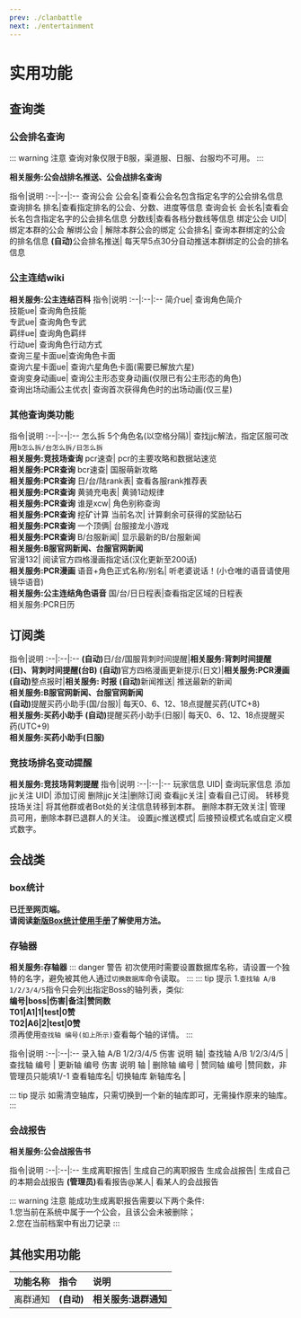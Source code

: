 ```yaml
---
prev: ./clanbattle
next: ./entertainment
---
```

# 实用功能

<a-alert type="warning" message="提示" show-icon>
<template slot="description">
目前<b>除会战版外</b>的所有版本<b>(包括会战实用版)</b>皆已全面转为托管模式，如果您需要一个开箱即用的会战机器人，请照<a
            href="/shop/guide.html">“赞助指南”</a>赞助并使用。这个机器人只有<b>最基本</b>的功能，若需使用完整功能，请<a href="/announcement/hosting.html">托管机器人</a>。
</template>
</a-alert>


## 查询类
### 公会排名查询
::: warning 注意
查询对象仅限于B服，渠道服、日服、台服均不可用。
:::

<b>相关服务:公会战排名推送、公会战排名查询</b>

指令|说明
:--|:--|:--
查询公会 公会名|查看公会名包含指定名字的公会排名信息
查询排名 排名|查看指定排名的公会、分数、进度等信息
查询会长 会长名|查看会长名包含指定名字的公会排名信息
分数线|查看各档分数线等信息
绑定公会 UID|绑定本群的公会
解绑公会 | 解除本群公会的绑定
公会排名|	查询本群绑定的公会的排名信息
<b>(自动)</b>公会排名推送|	每天早5点30分自动推送本群绑定的公会的排名信息

### 公主连结wiki
<b>相关服务:公主连结百科</b>
指令|说明
:--|:--|:--
简介ue|	查询角色简介  
技能ue|	查询角色技能  
专武ue|	查询角色专武  
羁绊ue|	查询角色羁绊  
行动ue| 查询角色行动方式  
查询三星卡面ue|查询角色卡面  
查询六星卡面ue| 查询六星角色卡面(需要已解放六星)  
查询变身动画ue| 查询公主形态变身动画(仅限已有公主形态的角色)  
查询出场动画公主优衣| 查询首次获得角色时的出场动画(仅三星)  

### 其他查询类功能
指令|说明
:--|:--|:--
怎么拆 5个角色名(以空格分隔)|	查找jjc解法，指定区服可改用`b怎么拆/台怎么拆/日怎么拆`<br><b>相关服务:竞技场查询</b>
pcr速查|	pcr的主要攻略和数据站速览<br><b>相关服务:PCR查询</b>
bcr速查|	国服萌新攻略<br><b>相关服务:PCR查询</b>
日/台/陆rank表|	查看各服rank推荐表<br><b>相关服务:PCR查询</b>
黄骑充电表|	黄骑1动规律<br><b>相关服务:PCR查询</b>
谁是xcw|	角色别称查询<br><b>相关服务:PCR查询</b>
挖矿计算 当前名次|	计算剩余可获得的奖励钻石<br><b>相关服务:PCR查询</b>
一个顶俩|	台服接龙小游戏<br><b>相关服务:PCR查询</b>
B/台服新闻|	显示最新的B/台服新闻<br><b>相关服务:B服官网新闻、台服官网新闻</b>	
官漫132|	阅读官方四格漫画指定话(汉化更新至200话)<br><b>相关服务:PCR漫画</b>
语音+角色正式名称/别名|	听老婆说话！(小仓唯的语音请使用镜华语音)<br><b>相关服务:公主连结角色语音</b>
国/台/日日程表|查看指定区域的日程表<br>相关服务:PCR日历

## 订阅类

指令|说明
:--|:--|:--
<b>(自动)</b>日/台/国服背刺时间提醒|<b>相关服务:背刺时间提醒(日)、背刺时间提醒(台B)</b>
<b>(自动)</b>官方四格漫画更新提示(日文)|<b>相关服务:PCR漫画</b>	
<b>(自动)</b>整点报时|<b>相关服务: 时报</b>	
<b>(自动)</b>新闻推送|	推送最新的新闻<br><b>相关服务:B服官网新闻、台服官网新闻</b>	
<b>(自动)</b>提醒买药小助手(国/台服)|	每天0、6、12、18点提醒买药(UTC+8)<br><b>相关服务:买药小助手</b>
<b>(自动)</b>提醒买药小助手(日服)|	每天0、6、12、18点提醒买药(UTC+9)<br><b>相关服务:买药小助手(日服)</b>


### 竞技场排名变动提醒
<b>相关服务:竞技场背刺提醒</b>
指令|说明
:--|:--|:--
玩家信息 UID| 查询玩家信息
添加jjc关注 UID| 添加订阅
删除jjc关注|删除订阅
查看jjc关注| 查看自己订阅。
转移竞技场关注| 将其他群或者Bot处的关注信息转移到本群。
删除本群无效关注| 管理员可用，删除本群已退群人的关注。
设置jjc推送模式| 后接预设模式名或自定义模式数字。<Badge text="5" type="tip"/>
<template>
    <div>
        <a-collapse :bordered="false">
            <a-collapse-panel key="1" header="提示&说明(点击以展开)" style="background:#F6FFED">
                <ol>
                    <li>仅限B服账号绑定。 </li>
                    <li>游戏服务器维护时本功能不可用。 </li>
                    <li>本功能的数据来源于图像识别功能，本功能不会登录您的账户，并且全程使用官方客户端合法合规登录。 </li>
                    <li>受限于服务器性能，每个群有订阅上限，请理解。若您的群订阅已满，您可以加入群616620790添加订阅。 </li>
                    <li>推送模式模式名或自定义模式数字一览： </br>
                        <ul>
                            <li>A: 双场排名全部提醒, 夜间继续推送, 文本模式</li>
                            <li>B: 双场排名下降提醒, 夜间继续推送, 文本模式</li> 
                            <li>C: 竞技场排名下降提醒, 夜间继续推送, 文本模式</li> 
                            <li>D: 公主竞技场下降提醒, 夜间继续推送, 文本模式</li>
                            <li>Z: 关闭全部提醒(不会删除订阅)</li> 
                            <li>101010: 自定义模式, 六位数分别代表：<br>免打扰，文本模式，竞技场上升提醒，竞技场下降提醒，公主竞技场上升提醒，公主竞技场下降提醒
                            <br />其中，0代表关1代表开</li>
                            <li>例如: `设置jjc推送模式A`, `设置jjc推送模式010001`</li>
                        </ul>
                    </li>
                </ol>
            </a-collapse-panel>
        </a-collapse>
    </div>
</template>



## 会战类
### box统计
<b>已迁至网页端。  
请阅读[新版Box统计使用手册](/guide/boxcollemanual.html)了解使用方法。</b>

### 存轴器
<b>相关服务:存轴器</b>
::: danger 警告
初次使用时需要设置数据库名称，请设置一个独特的名字，避免被其他人通过`切换数据库`命令读取。
:::
::: tip 提示
1.`查找轴 A/B 1/2/3/4/5`指令只会列出指定Boss的轴列表，类似:  
<b>编号|boss|伤害|备注|赞同数  
T01|A1|1|test|0赞  
T02|A6|2|test|0赞  </b>  
须再使用`查找轴 编号(如上所示)`查看每个轴的详情。
:::

指令|说明
:--|:--|:--
录入轴 A/B 1/2/3/4/5 伤害 说明 轴| 
查找轴 A/B 1/2/3/4/5 |
查找轴 编号 |
更新轴 编号 伤害 说明 轴 |
删除轴 编号 |
赞同轴 编号 |赞同数，非管理员只能填1/-1
查看轴库名|
切换轴库 新轴库名 |

::: tip 提示
如需清空轴库，只需切换到一个新的轴库即可，无需操作原来的轴库。
:::

### 会战报告

<b>相关服务:公会战报告书</b>

指令|说明
:--|:--|:--
生成离职报告|	生成自己的离职报告
生成会战报告|	生成自己的本期会战报告
<b>(管理员)</b>看看报告@某人|	看某人的会战报告

::: warning 注意
能成功生成离职报告需要以下两个条件:  
1.您当前在系统中属于一个公会，且该公会未被删除；  
2.您在当前档案中有出刀记录
:::

## 其他实用功能
功能名称|指令|说明
:--|:--|:--
离群通知|<b>(自动)</b>|<b>相关服务:退群通知</b>
